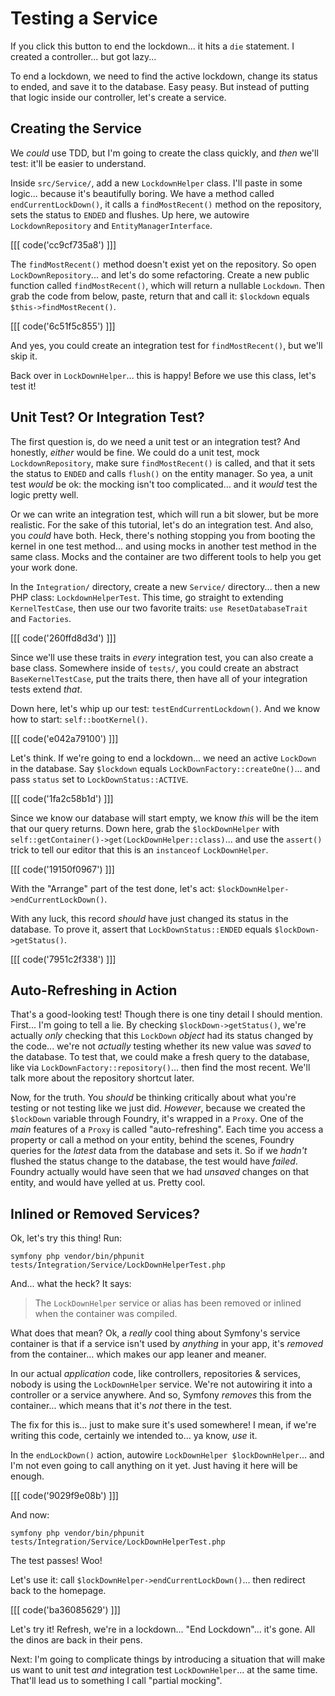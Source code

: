 # Testing a Service

If you click this button to end the lockdown... it hits a `die` statement. I
created a controller... but got lazy...

To end a lockdown, we need to find the active lockdown, change its status to ended,
and save it to the database. Easy peasy. But instead of putting that logic inside
our controller, let's create a service.

## Creating the Service

We *could* use TDD, but I'm going to create the class quickly, and *then* we'll test:
it'll be easier to understand.

Inside `src/Service/`, add a new `LockdownHelper` class. I'll paste in
some logic... because it's beautifully boring. We have a method called
`endCurrentLockDown()`, it calls a `findMostRecent()` method on the repository,
sets the status to `ENDED` and flushes. Up here, we autowire `LockdownRepository`
and `EntityManagerInterface`.

[[[ code('cc9cf735a8') ]]]

The `findMostRecent()` method doesn't exist yet on the repository. So open
`LockDownRepository`... and let's do some refactoring. Create a new public function
called `findMostRecent()`, which will return a nullable `Lockdown`. Then grab the
code from below, paste, return that and call it: `$lockdown` equals
`$this->findMostRecent()`.

[[[ code('6c51f5c855') ]]]

And yes, you could create an integration test for `findMostRecent()`, but we'll skip
it.

Back over in `LockDownHelper`... this is happy! Before we use this class, let's test it!

## Unit Test? Or Integration Test?

The first question is, do we need a unit test or an integration test? And honestly,
*either* would be fine. We could do a unit test, mock `LockdownRepository`,
make sure `findMostRecent()` is called, and that it sets the status to `ENDED`
and calls `flush()` on the entity manager. So yea, a unit test *would* be ok: the
mocking isn't too complicated... and it *would* test the logic pretty well.

Or we can write an integration test, which will run a bit slower, but be more
realistic. For the sake of this tutorial, let's do an integration test. And also,
you *could* have both. Heck, there's nothing stopping you from booting the kernel
in one test method... and using mocks in another test method in the same class.
Mocks and the container are two different tools to help you get your work done.

In the `Integration/` directory, create a new `Service/` directory... then a new
PHP class: `LockdownHelperTest`. This time, go straight to extending `KernelTestCase`,
then use our two favorite traits: `use ResetDatabaseTrait` and `Factories`. 

[[[ code('260ffd8d3d') ]]]

Since we'll use these traits in *every* integration test, you can also create a base
class. Somewhere inside of `tests/`, you could create an abstract
`BaseKernelTestCase`, put the traits there, then have all of your integration tests
extend *that*.

Down here, let's whip up our test: `testEndCurrentLockdown()`. And we know how to
start: `self::bootKernel()`.

[[[ code('e042a79100') ]]]

Let's think. If we're going to end a lockdown... we need an active `LockDown`
in the database. Say `$lockdown` equals `LockDownFactory::createOne()`... and
pass `status` set to `LockDownStatus::ACTIVE`.

[[[ code('1fa2c58b1d') ]]]

Since we know our database will start empty, we know *this* will be the item
that our query returns. Down here, grab the `$lockDownHelper` with
`self::getContainer()->get(LockDownHelper::class)`... and use the `assert()` trick
to tell our editor that this is an `instanceof` `LockDownHelper`.

[[[ code('19150f0967') ]]]

With the "Arrange" part of the test done, let's act:
`$lockDownHelper->endCurrentLockDown()`.

With any luck, this record *should* have just changed its status in the database.
To prove it, assert that `LockDownStatus::ENDED` equals `$lockDown->getStatus()`.

[[[ code('7951c2f338') ]]]

## Auto-Refreshing in Action

That's a good-looking test! Though there is one tiny detail I should mention. First...
I'm going to tell a lie. By checking `$lockDown->getStatus()`, we're actually *only*
checking that this `LockDown` *object* had its status changed by the code... we're
not *actually* testing whether its new value was *saved* to the database. To test
that, we could make a fresh query to the database, like via
`LockDownFactory::repository()`... then find the most recent. We'll talk more about
the repository shortcut later.

Now, for the truth. You *should* be thinking critically about what you're testing
or not testing like we just did. *However*, because we created the `$lockDown`
variable through Foundry, it's wrapped in a `Proxy`. One of the *main* features
of a `Proxy` is called "auto-refreshing". Each time you access a property or call
a method on your entity, behind the scenes, Foundry queries for the *latest* data
from the database and sets it. So if we *hadn't* flushed the status change to the
database, the test would have *failed*. Foundry actually would have seen that we
had *unsaved* changes on that entity, and would have yelled at us. Pretty cool.

## Inlined or Removed Services?

Ok, let's try this thing! Run:

```terminal
symfony php vendor/bin/phpunit tests/Integration/Service/LockDownHelperTest.php
```

And... what the heck? It says:

> The `LockDownHelper` service or alias has been removed or inlined when
> the container was compiled.

What does that mean? Ok, a *really* cool thing about Symfony's service container
is that if a service isn't used by *anything* in your app, it's *removed* from the
container... which makes our app leaner and meaner.

In our actual *application* code, like controllers, repositories & services, nobody
is using the `LockDownHelper` service. We're not autowiring it into a controller
or a service anywhere. And so, Symfony *removes* this from the container... which
means that it's *not* there in the test.

The fix for this is... just to make sure it's used somewhere! I mean, if we're
writing this code, certainly we intended to... ya know, *use* it.

In the `endLockDown()` action, autowire `LockDownHelper $lockDownHelper`... and I'm
not even going to call anything on it yet. Just having it here will be enough.

[[[ code('9029f9e08b') ]]]

And now:

```terminal-silent
symfony php vendor/bin/phpunit tests/Integration/Service/LockDownHelperTest.php
```

The test passes! Woo!

Let's use it: call `$lockDownHelper->endCurrentLockDown()`... then redirect back
to the homepage.

[[[ code('ba36085629') ]]]

Let's try it! Refresh, we're in a lockdown... "End Lockdown"... it's gone. All
the dinos are back in their pens.

Next: I'm going to complicate things by introducing a situation that will make us
want to unit test *and* integration test `LockDownHelper`... at the same
time. That'll lead us to something I call "partial mocking".
